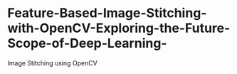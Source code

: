 # Feature-Based-Image-Stitching-with-OpenCV-Exploring-the-Future-Scope-of-Deep-Learning-
Image Stitching using OpenCV
